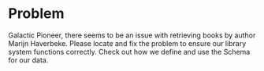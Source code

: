 # Problem
Galactic Pioneer, there seems to be an issue with retrieving books by author Marijn Haverbeke. Please locate and fix the problem to ensure our library system functions correctly. Check out how we define and use the Schema for our data.

